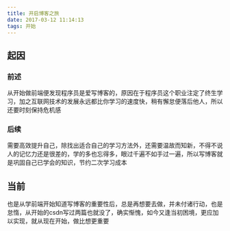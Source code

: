 ```yaml
---
title: 开启博客之旅
date: 2017-03-12 11:14:13
tags: 开始
---
```


## 起因

### 前述
从开始做前端便发现程序员是爱写博客的，原因在于程序员这个职业注定了终生学习，加之互联网技术的发展永远都比你学习的速度快，稍有懈怠便落后他人，所以还要时刻保持危机感

### 后续
需要高效提升自己，除找出适合自己的学习方法外，还需要温故而知新，不得不说人的记忆力还是很差的，学的多也忘得多，眼过千遍不如手过一遍，所以写博客就是巩固自己已学会的知识，节约二次学习成本

## 当前
也是从学前端开始知道写博客的重要性后，总是再想要去做，并未付诸行动，也是怠惰，从开始的csdn写过两篇也就没了，确实惭愧，如今又逢当初困境，更应加以实现，就从现在开始，做比想更重要
